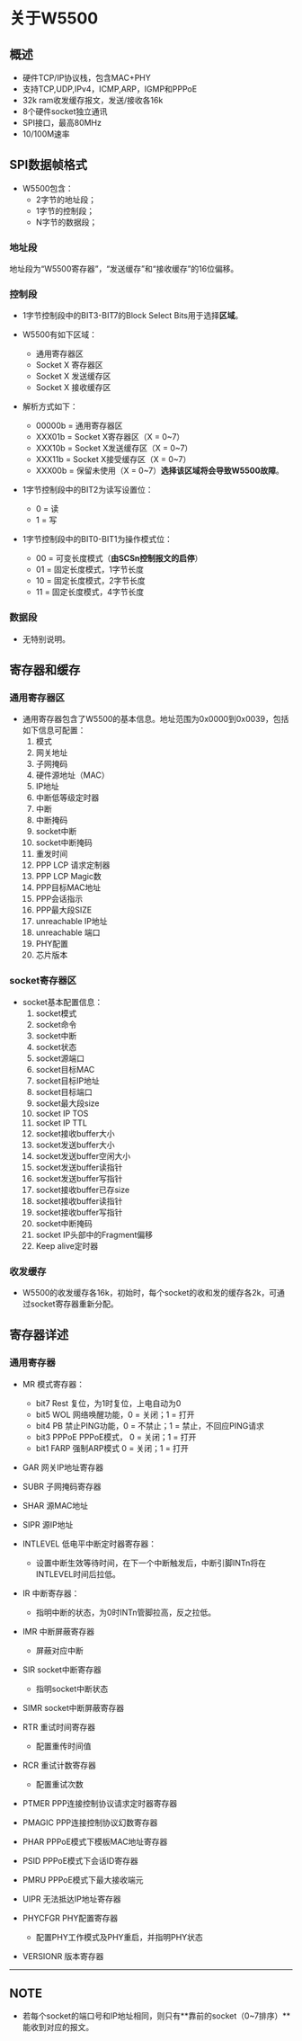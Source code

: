 # 关于W5500
## 概述
- 硬件TCP/IP协议栈，包含MAC+PHY
- 支持TCP,UDP,IPv4，ICMP,ARP，IGMP和PPPoE
- 32k ram收发缓存报文，发送/接收各16k
- 8个硬件socket独立通讯
- SPI接口，最高80MHz
- 10/100M速率

## SPI数据帧格式
- W5500包含：    
    - 2字节的地址段；
    - 1字节的控制段；
    - N字节的数据段；

### 地址段
地址段为“W5500寄存器”，“发送缓存”和“接收缓存”的16位偏移。

### 控制段
- 1字节控制段中的BIT3-BIT7的Block Select Bits用于选择**区域**。    
- W5500有如下区域：
    - 通用寄存器区
    - Socket X 寄存器区
    - Socket X 发送缓存区
    - Socket X 接收缓存区    
- 解析方式如下：
    - 00000b  = 通用寄存器区    
    - XXX01b  = Socket X寄存器区（X = 0~7）
    - XXX10b  = Socket X发送缓存区（X = 0~7）
    - XXX11b  = Socket X接受缓存区（X = 0~7）
    - XXX00b  = 保留未使用（X = 0~7）**选择该区域将会导致W5500故障**。

- 1字节控制段中的BIT2为读写设置位：
    - 0 = 读
    - 1 = 写

- 1字节控制段中的BIT0-BIT1为操作模式位：
    - 00 = 可变长度模式（**由SCSn控制报文的启停**）
    - 01 = 固定长度模式，1字节长度
    - 10 = 固定长度模式，2字节长度
    - 11 = 固定长度模式，4字节长度

### 数据段
- 无特别说明。    

## 寄存器和缓存
### 通用寄存器区
- 通用寄存器包含了W5500的基本信息。地址范围为0x0000到0x0039，包括如下信息可配置：
    1. 模式
    2. 网关地址
    3. 子网掩码
    4. 硬件源地址（MAC）
    5. IP地址
    6. 中断低等级定时器
    7. 中断
    8. 中断掩码
    9. socket中断
    10. socket中断掩码
    11. 重发时间
    12. PPP LCP 请求定制器
    13. PPP LCP Magic数
    14. PPP目标MAC地址
    15. PPP会话指示
    16. PPP最大段SIZE
    17. unreachable IP地址
    18. unreachable 端口
    19. PHY配置
    20. 芯片版本
    
### socket寄存器区
- socket基本配置信息：
    1. socket模式
    2. socket命令
    3. socket中断
    4. socket状态
    5. socket源端口
    6. socket目标MAC
    7. socket目标IP地址
    8. socket目标端口
    9. socket最大段size
    10. socket IP TOS
    11. socket IP TTL
    12. socket接收buffer大小
    13. socket发送buffer大小
    14. socket发送buffer空闲大小
    15. socket发送buffer读指针
    16. socket发送buffer写指针
    17. socket接收buffer已存size
    18. socket接收buffer读指针
    19. socket接收buffer写指针
    20. socket中断掩码
    21. socket IP头部中的Fragment偏移
    22. Keep alive定时器
    
### 收发缓存
- W5500的收发缓存各16k，初始时，每个socket的收和发的缓存各2k，可通过socket寄存器重新分配。    

## 寄存器详述
### 通用寄存器
- MR 模式寄存器：
    - bit7         Rest   复位，为1时复位，上电自动为0
    - bit5         WOL    网络唤醒功能，0 = 关闭；1 = 打开
    - bit4         PB     禁止PING功能，0 = 不禁止；1 = 禁止，不回应PING请求
    - bit3         PPPoE  PPPoE模式，   0 = 关闭；1 = 打开
    - bit1         FARP   强制ARP模式   0 = 关闭；1 = 打开

- GAR 网关IP地址寄存器

- SUBR 子网掩码寄存器

- SHAR 源MAC地址

- SIPR 源IP地址

- INTLEVEL 低电平中断定时器寄存器：
    - 设置中断生效等待时间，在下一个中断触发后，中断引脚INTn将在INTLEVEL时间后拉低。

- IR 中断寄存器：
    - 指明中断的状态，为0时INTn管脚拉高，反之拉低。

- IMR 中断屏蔽寄存器
    - 屏蔽对应中断

- SIR socket中断寄存器
    - 指明socket中断状态

- SIMR socket中断屏蔽寄存器

- RTR 重试时间寄存器
    - 配置重传时间值

- RCR 重试计数寄存器
    - 配置重试次数
    
- PTMER PPP连接控制协议请求定时器寄存器

- PMAGIC PPP连接控制协议幻数寄存器

- PHAR PPPoE模式下模板MAC地址寄存器

- PSID PPPoE模式下会话ID寄存器

- PMRU PPPoE模式下最大接收端元

- UIPR 无法抵达IP地址寄存器

- PHYCFGR PHY配置寄存器
    - 配置PHY工作模式及PHY重启，并指明PHY状态

- VERSIONR 版本寄存器

-------------------------   

## NOTE
- 若每个socket的端口号和IP地址相同，则只有**靠前的socket（0~7排序）**能收到对应的报文。   
